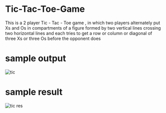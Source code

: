 # Tic-Tac-Toe-Game
This is a 2 player Tic - Tac - Toe game ,  in which two players alternately put Xs and Os in compartments of a figure formed by two vertical lines crossing two horizontal lines and each tries to get a row or column or diagonal of three Xs or three Os before the opponent does
# sample output
![tic](https://user-images.githubusercontent.com/87163784/125417237-d89b716e-38d4-472a-9831-b2fd9cc0b099.png)
# sample result
![tic res](https://user-images.githubusercontent.com/87163784/125417546-bfb880ff-1aa7-4a12-a708-72c650499308.png)

